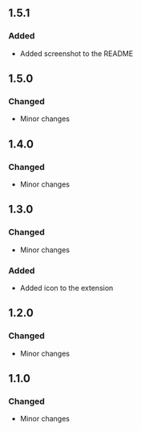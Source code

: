 ## 1.5.1

### Added
- Added screenshot to the README

## 1.5.0 

### Changed
- Minor changes

## 1.4.0 

### Changed
- Minor changes

## 1.3.0 

### Changed
- Minor changes

### Added
- Added icon to the extension

## 1.2.0 

### Changed
- Minor changes

## 1.1.0

### Changed
- Minor changes
